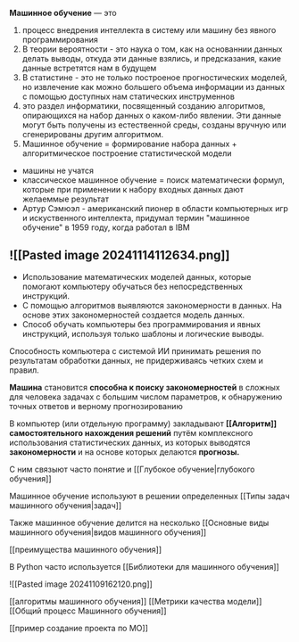 **Машинное обучение** — это
1. процесс внедрения интеллекта в систему или машину без явного программирования
2. В теории вероятности - это наука о том, как на основаннии данных делать выводы, откуда эти данные взялись, и предсказания, какие данные встретятся нам в будущем
3. В статистине - это не только построеное прогностических моделей, но извлечение как можно большего объема информации из данных с помощью доступных нам статических инструменнов
4. это раздел информатики, посвященный созданию алгоритмов, опирающихся на набор данных о каком-либо явлении. Эти данные могут быть получены из естественной среды, созданы вручную или сгенерированы другим алгоритмом.
5. Машинное обучение = формирование набора данных + алгоритмическое построение статистической модели


- машины не учатся
- классическое машинное обучение = поиск математически формул, которые при применении к набору входных данных дают желаеммые результат
- Артур Сэмюэл - американский пионер в области компьютерных игр и искуственного интеллекта, придумал термин "машинное обучение" в 1959 году, когда работал в IBM

![[Pasted image 20241114112634.png]]
---

- Использование математических моделей данных, которые помогают компьютеру обучаться без непосредственных инструкций.
- С помощью алгоритмов выявляются закономерности в данных. На основе этих закономерностей создается модель данных.
- Способ обучать компьютеры без программирования и явных инструкций, используя только шаблоны и логические выводы.

Способность компьютера с системой ИИ принимать решения по результатам обработки данных, не придерживаясь четких схем и правил.

**Машина** становится **способна к поиску закономерностей** в сложных для человека задачах с большим числом параметров, к обнаружению точных ответов и верному прогнозированию

В компьютер (или отдельную программу) закладывают **[[Алгоритм]] самостоятельного нахождения решений** путём комплексного использования статистических данных, из которых выводятся **закономерности** и на основе которых делаются **прогнозы.**

С ним связыют часто понятие и [[Глубокое обучение|глубокого обучения]]

Машинное обучение используют в решении определенных [[Типы задач машинного обучения|задач]]

Также машинное обучение делится на несколько [[Основные виды машинного обучения|видов машинного обучения]] 

[[преимущества машинного обучения]]


В Python часто используется [[Библиотеки для машинного обучения]]



![[Pasted image 20241109162120.png]]

[[алгоритмы машинного обучения]]
[[Метрики качества модели]]
[[Общий процесс Машинного обучения]]

[[пример создание проекта по МО]]

